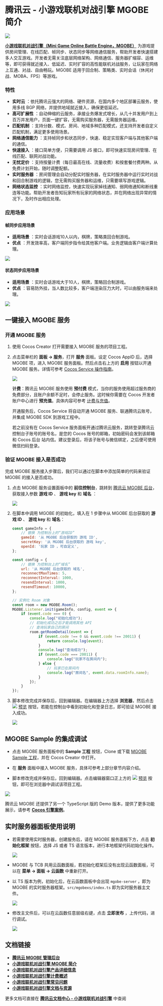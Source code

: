 # 腾讯云 - 小游戏联机对战引擎 MGOBE 简介
![](image/tencent-cloud-logo.png)

[**小游戏联机对战引擎（Mini Game Online Battle Engine，MGOBE）**](https://cloud.tencent.com/product/mgobe) 为游戏提供房间管理、在线匹配、帧同步、状态同步等网络通信服务，帮助开发者快速搭建多人交互游戏。开发者无需关注底层网络架构、网络通信、服务器扩缩容、运维等，即可获得就近接入、低延迟、实时扩容的高性能联机对战服务，让玩家在网络上互通、对战、自由畅玩。MGOBE 适用于回合制、策略类、实时会话（休闲对战、MOBA、FPS）等游戏。

### 特性
- **实时云** ：依托腾讯云强大的网络、硬件资源，在国内多个地区部署云服务，使用多线 BGP 网络，并提供地域就近接入，确保更低延迟。
- **高可扩展性** ：自动伸缩的云服务，承接业务爆发式增长，从几十并发用户到上百万并发用户，页面一键扩容，无需购买服务器，无需服务器运维。
- **匹配机制** ：支持分数、模式、房间、地域多种匹配模式，还支持开发者自定义匹配机制，满足更多使用场景。
- **网络通信能力** ：支持帧同步和状态同步，快速、稳定实现客户端与其他客户端的通信。
- **快速接入** ：接口简单方便，只需要调用 JS 接口，即可快速实现房间管理、在线匹配、联网对战功能。
- **无忧定价** ：支持按量计费（每日最高在线、流量收费）和按套餐付费两种。从免费计划开始，随时调整配额。
- **实时服务器** ：房间管理会自动分配实时服务器，在实时服务器中运行实时对战和回合制游戏的逻辑，您无需购买服务器和运维，只需要填写游戏逻辑。
- **网络状态监控** ：实时网络监控，快速实现玩家掉线通知、弱网络通知和断线重连等功能。帮助开发者告知玩家所有玩家的网络状态，并在网络出现异常的情况下，及时作出相应处理。

### 应用场景
#### 帧同步应用场景

- **适用场景** ：实时会话游戏10人以内，棋牌，策略类回合制游戏。
- **优点** ：开发效率高，客户端同步指令给其他客户端。业务逻辑由客户端计算处理。

![](https://main.qcloudimg.com/raw/870d3a369b50afce6321fb5d1001d2d1.svg)

#### 状态同步应用场景

- **适用场景** ：实时会话游戏大于10人，棋牌，策略回合制游戏。
- **优点** ：容易防外挂，当人数比较多，客户端渲染压力大时，可以由服务端来处理。

![](https://main.qcloudimg.com/raw/e136f40f96dca2fcd8dcf537c31c4a44.svg)

## 一键接入 MGOBE 服务

### 开通 MGOBE 服务

1. 使用 Cocos Creator 打开需要接入 MGOBE 服务的项目工程。

2. 点击菜单栏的 **面板 -> 服务**，打开 **服务** 面板。设定 Cocos AppID 后，选择 MGOBE 项，进入 MGOBE 服务面板。然后点击右上方的 **启用** 按钮以开通 MGOBE 服务。详情可参考 [Cocos Service 操作指南](../user-guide.md)。

    ![](mgobe/mgobe-provisioning.jpg)

    **计费**：腾讯云 MGOBE 服务使用 **预付费** 模式，当你的服务使用超过服务商的免费部分，且账户余额不足时，会停止服务。这时候你需要在 Cocos 开发者账户中心进行 **预充值**。具体内容可参考 [计费与充值](../billing-and-charge.md)。

    开通服务后，Cocos Service 将自动开通 MGOBE 服务、联通腾讯云账号，并集成 MGOBE SDK 到游戏工程中。
    
    若之前没有在 Cocos Service 服务面板开通过腾讯云服务，跳转登录腾讯云控制台子账号的账号名，是您的 Cocos 账号的邮箱，初始密码会发到该邮箱和 Cocos 后台 站内信。建议登录后，将该子账号与微信绑定，之后便可使用微信扫码登录。
    
### 验证 MGOBE 接入是否成功

完成 MGOBE 服务接入步骤后，我们可以通过在脚本中添加简单的代码来验证 MGOBE 的接入是否成功。

1. 点击 MGOBE 服务设置面板中的 **前往控制台**，跳转到 [腾讯云 MGOBE 后台](https://www.matchvs.com/manage/)，获取接入参数 **游戏 ID** 、 **游戏 key** 和 **域名** ：

    ![](mgobe/mgobe-params.jpg)

2. 在脚本中调用 MGOBE 的初始化，填入在 1 步骤中从 MGOBE 后台获取的 **游戏 ID** 、 **游戏 key** 和 **域名**：

    ```js
    const gameInfo = {
        // 替换 为控制台上的“游戏ID”
        gameId: '从 MGOBE 后台获取的 游戏 ID',
        secretKey: '从 MGOBE 后台获取的 游戏 key',
        openId: '玩家 ID ，可自定义',
	};

    const config = {
        // 替换 为控制台上的“域名”
        url: '从 MGOBE 后台获取的 域名',
        reconnectMaxTimes: 5,
        reconnectInterval: 1000,
        resendInterval: 1000,
        resendTimeout: 10000,
    };
    
    // 实例化 Room 对象
    const room = new MGOBE.Room();
    MGOBE.Listener.init(gameInfo, config, event => {
        if (event.code === 0) {
            console.log("初始化成功");
            // 初始化成功之后才能调用其他 API
            // 查询玩家自己的房间
            room.getRoomDetail(event => {
                if (event.code !== 0 && event.code !== 20011) {
                    return console.log(event);
                }
                console.log("查询成功");
                if (event.code === 20011) {
                    console.log("玩家不在房间内");
                } else {
                    // 玩家已在房间内
                    console.log("房间名", event.data.roomInfo.name);
                }
            });
        }
    });
    ```

3. 脚本修改完成并保存后，回到编辑器。在编辑器上方选择 **浏览器**，然后点击 ![](./image/preview-button.jpg) [预览](../../getting-started/basics/preview-build.md) 按钮，若能在控制台中看到初始化和登录日志，即可验证 MGOBE 接入成功。

    ![](mgobe/mgobe-debugging.jpg)
    
## MGOBE Sample 的集成调试
- 点击 MGOBE 服务面板中的 **Sample 工程** 按钮，Clone 或下载 [MGOBE Sample 工程](https://github.com/CocosService/mgobeDemo)，并在 Cocos Creator 中打开。

- 在 **服务** 面板中接入 MGOBE 服务，具体可参考上部分章节内容介绍。

- 脚本修改完成并保存后，回到编辑器。点击编辑器窗口正上方的 ![](./image/preview-button.jpg) [预览](../getting-started/basics/preview-build.md) 按钮，即可在浏览器中调试该项目工程。

![](mgobe/mgobe-sample.jpg)

腾讯云 MGOBE 还提供了另一个 TypeScript 版的 Demo 版本，提供了更多功能展示，请参考 [**Cocos 引擎案例**](https://cloud.tencent.com/document/product/1038/40875)。

## 实时服务器面板使用说明

- 若需要使用实时服务器，创建服务后，请在 MGOBE 服务面板下方，点击 **初始化框架** 按钮，选择 JS 或者 TS 语言版本，进行本地框架代码初始化操作。

    ![](mgobe/mgobe-realtime-init.jpg)

- MGOBE 与 TCB 共用云函数面板，若初始化框架后没有出现云函数面板，可以在 **菜单 -> 面板 -> 云函数** 中重新打开。 

- 以 TS 版本为例，初始化后，在云函数面板中会出现 `mgobe-server` ，即为 MGOBE 的实时服务器框架。`src/mgobexs/index.ts` 即为实时服务器主文件。

    ![](mgobe/mgobe-cloud-panel.jpg)

- 修改主文件后，可以在云函数任意层级右键，点击 **立即发布** ，上传代码，进行调试。

    ![](mgobe/mgobe-realtime-upload.jpg)

## 文档链接

- [**腾讯云 MGOBE 管理后台**](https://console.cloud.tencent.com/mgobe)
- [**小游戏联机对战引擎 MGOBE 简介**](https://cloud.tencent.com/product/mgobe)
- [**小游戏联机对战引擎产品详细信息**](https://cloud.tencent.com/product/mgobe/details)
- [**小游戏联机对战引擎计费概述**](https://cloud.tencent.com/document/product/1038/33293)
- [**小游戏联机对战引擎常见问题**](https://cloud.tencent.com/document/product/1038/42134)
- [**小游戏联机对战引擎文档与资源**](https://cloud.tencent.com/product/mgobe/developer)


更多文档可直接在 [**腾讯云文档中心 - 小游戏联机对战引擎**](https://cloud.tencent.com/document/product/1038) 中查阅

